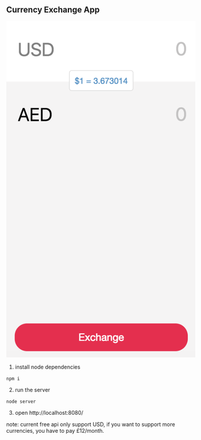 ## Currency Exchange App

![home](screenshort/home.png)

1. install node dependencies

```
npm i
```

2. run the server

```
node server
```

3. open http://localhost:8080/

note: current free api only support USD, if you want to support more currencies, you have to pay £12/month.
